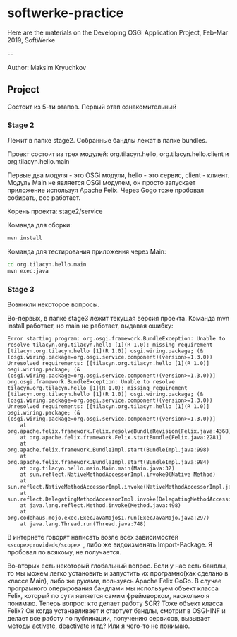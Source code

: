 # softwerke-practice
Here are the materials on the Developing OSGi Application Project, Feb-Mar 2019, SoftWerke

--

Author: Maksim Kryuchkov


## Project

Состоит из 5-ти этапов. Первый этап ознакомительный

### Stage 2

Лежит в папке stage2. Собранные бандлы лежат в папке bundles.

Проект состоит из трех модулей: org.tilacyn.hello, org.tilacyn.hello.client и org.tilacyn.hello.main

Первые два модуля - это OSGi модули, hello - это сервис, client - клиент. Модуль Main не является OSGi модулем, он просто запускает приложение используя Apache Felix. Через Gogo тоже пробовал собирать, все работает.

Корень проекта: stage2/service

Команда для сборки:

```bash
mvn install
```

Команда для тестирования приложения через Main:

```bash
cd org.tilacyn.hello.main
mvn exec:java
```

### Stage 3

Возникли некоторое вопросы.

Во-первых, в папке stage3 лежит текущая версия проекта. Команда mvn install работает, но main не работает, выдавая ошибку:

```
Error starting program: org.osgi.framework.BundleException: Unable to resolve tilacyn.org.tilacyn.hello [1](R 1.0): missing requirement [tilacyn.org.tilacyn.hello [1](R 1.0)] osgi.wiring.package; (&(osgi.wiring.package=org.osgi.service.component)(version>=1.3.0)) Unresolved requirements: [[tilacyn.org.tilacyn.hello [1](R 1.0)] osgi.wiring.package; (&(osgi.wiring.package=org.osgi.service.component)(version>=1.3.0))]
org.osgi.framework.BundleException: Unable to resolve tilacyn.org.tilacyn.hello [1](R 1.0): missing requirement [tilacyn.org.tilacyn.hello [1](R 1.0)] osgi.wiring.package; (&(osgi.wiring.package=org.osgi.service.component)(version>=1.3.0)) Unresolved requirements: [[tilacyn.org.tilacyn.hello [1](R 1.0)] osgi.wiring.package; (&(osgi.wiring.package=org.osgi.service.component)(version>=1.3.0))]
	at org.apache.felix.framework.Felix.resolveBundleRevision(Felix.java:4368)
	at org.apache.felix.framework.Felix.startBundle(Felix.java:2281)
	at org.apache.felix.framework.BundleImpl.start(BundleImpl.java:998)
	at org.apache.felix.framework.BundleImpl.start(BundleImpl.java:984)
	at org.tilacyn.hello.main.Main.main(Main.java:32)
	at sun.reflect.NativeMethodAccessorImpl.invoke0(Native Method)
	at sun.reflect.NativeMethodAccessorImpl.invoke(NativeMethodAccessorImpl.java:62)
	at sun.reflect.DelegatingMethodAccessorImpl.invoke(DelegatingMethodAccessorImpl.java:43)
	at java.lang.reflect.Method.invoke(Method.java:498)
	at org.codehaus.mojo.exec.ExecJavaMojo$1.run(ExecJavaMojo.java:297)
	at java.lang.Thread.run(Thread.java:748)
```

В интернете говорят написать возле всех зависимостей ```<scope>provided</scope> ```, либо же видоизменять Import-Package. Я пробовал по всякому, не получается.

Во-вторых есть некоторый глобальный вопрос. Если у нас есть бандлы, то мы можем легко установить и запустить их програмно(как сделано в классе Main), либо же руками, пользуясь Apache Felix GoGo. В случае програмного оперирования бандлами мы используем объект класса Felix, который по сути является самим фреймворком, насколько я понимаю. Теперь вопрос: кто делает работу SCR? Тоже объект класса Felix? Он когда устанавливает и стартует бандлы, смотрит в OSGI-INF и делает все работу по публикации, получению сервисов, вызывает методы activate, deactivate и тд? Или я чего-то не понимаю.
